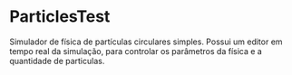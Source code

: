 # ParticlesTest

Simulador de física de partículas circulares simples.
Possui um editor em tempo real da simulação, para controlar os parâmetros da física e a quantidade de particulas.
